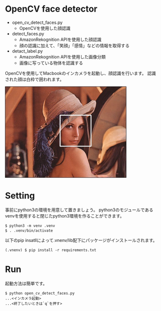 # OpenCV face detector

- open_cv_detect_faces.py
  - OpenCVを使用した顔認識
- detect_faces.py
  - AmazonRekognition APIを使用した顔認識
  - 顔の認識に加えて、「笑顔」「感情」などの情報を取得する
- detact_label.py
  - AmazonRekognition APIを使用した画像分類
  - 画像に写っている物体を認識する

OpenCVを使用してMacbookのインカメラを起動し、顔認識を行います。
認識された顔は白枠で囲われます。

![sample](./picture/sample.jpeg)

# Setting
事前にpython3の環境を用意して置きましょう。
python3のモジュールであるvenvを使用すると閉じたpython3環境を作ることができます。

```
$ python3 -m venv .venv
$ . .venv/bin/activate
```

以下のpip insatllによって.vnenv/lib配下にパッケージがインストールされます。

```
(.vnenv) $ pip install -r requirements.txt
```

# Run

起動方法は簡単です。
```
$ python open_cv_detect_faces.py
...<インカメラ起動>
...<終了したいときは`q`を押す>
```

